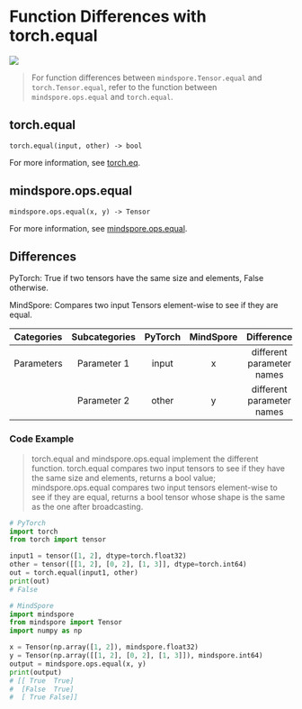 # Function Differences with torch.equal

<a href="https://gitee.com/mindspore/docs/blob/master/docs/mindspore/source_en/note/api_mapping/pytorch_diff/equal_2.md" target="_blank"><img src="https://mindspore-website.obs.cn-north-4.myhuaweicloud.com/website-images/master/resource/_static/logo_source_en.png"></a>

> For function differences between `mindspore.Tensor.equal` and `torch.Tensor.equal`, refer to the function between `mindspore.ops.equal` and `torch.equal`.

## torch.equal

```text
torch.equal(input, other) -> bool
```

For more information, see [torch.eq](https://pytorch.org/docs/1.8.1/generated/torch.equal.html).

## mindspore.ops.equal

```text
mindspore.ops.equal(x, y) -> Tensor
```

For more information, see [mindspore.ops.equal](https://www.mindspore.cn/docs/en/master/api_python/ops/mindspore.ops.equal.html).

## Differences

PyTorch: True if two tensors have the same size and elements, False otherwise.

MindSpore: Compares two input Tensors element-wise to see if they are equal.

| Categories | Subcategories |PyTorch | MindSpore | Difference |
| :-: | :-: | :-: | :-: |:-:|
|Parameters | Parameter 1 | input | x | different parameter names |
| | Parameter 2 | other | y | different parameter names |

### Code Example

> torch.equal and mindspore.ops.equal implement the different function. torch.equal compares two input tensors to see if they have the same size and elements, returns a bool value; mindspore.ops.equal compares two input tensors element-wise to see if they are equal, returns a bool tensor whose shape is the same as the one after broadcasting.

```python
# PyTorch
import torch
from torch import tensor

input1 = tensor([1, 2], dtype=torch.float32)
other = tensor([[1, 2], [0, 2], [1, 3]], dtype=torch.int64)
out = torch.equal(input1, other)
print(out)
# False

# MindSpore
import mindspore
from mindspore import Tensor
import numpy as np

x = Tensor(np.array([1, 2]), mindspore.float32)
y = Tensor(np.array([[1, 2], [0, 2], [1, 3]]), mindspore.int64)
output = mindspore.ops.equal(x, y)
print(output)
# [[ True  True]
#  [False  True]
#  [ True False]]
```
